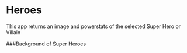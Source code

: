 # Heroes

This app returns an image and powerstats of the selected Super Hero or Villain

###Background of Super Heroes

